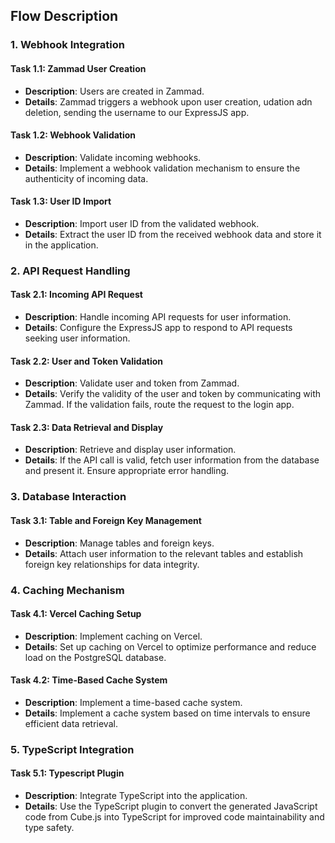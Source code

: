 ## Flow Description

### 1. Webhook Integration

#### Task 1.1: Zammad User Creation

* **Description**: Users are created in Zammad.
* **Details**: Zammad triggers a webhook upon user creation, udation adn deletion, sending the username to our ExpressJS app.

#### Task 1.2: Webhook Validation

* **Description**: Validate incoming webhooks.
* **Details**: Implement a webhook validation mechanism to ensure the authenticity of incoming data.

#### Task 1.3: User ID Import

* **Description**: Import user ID from the validated webhook.
* **Details**: Extract the user ID from the received webhook data and store it in the application.

### 2. API Request Handling

#### Task 2.1: Incoming API Request

* **Description**: Handle incoming API requests for user information.
* **Details**: Configure the ExpressJS app to respond to API requests seeking user information.

#### Task 2.2: User and Token Validation

* **Description**: Validate user and token from Zammad.
* **Details**: Verify the validity of the user and token by communicating with Zammad. If the validation fails, route the request to the login app.

#### Task 2.3: Data Retrieval and Display

* **Description**: Retrieve and display user information.
* **Details**: If the API call is valid, fetch user information from the database and present it. Ensure appropriate error handling.

### 3. Database Interaction

#### Task 3.1: Table and Foreign Key Management

* **Description**: Manage tables and foreign keys.
* **Details**: Attach user information to the relevant tables and establish foreign key relationships for data integrity.

### 4. Caching Mechanism

#### Task 4.1: Vercel Caching Setup

* **Description**: Implement caching on Vercel.
* **Details**: Set up caching on Vercel to optimize performance and reduce load on the PostgreSQL database.

#### Task 4.2: Time-Based Cache System

* **Description**: Implement a time-based cache system.
* **Details**: Implement a cache system based on time intervals to ensure efficient data retrieval.

### 5. TypeScript Integration

#### Task 5.1: Typescript Plugin

* **Description**: Integrate TypeScript into the application.
* **Details**: Use the TypeScript plugin to convert the generated JavaScript code from Cube.js into TypeScript for improved code maintainability and type safety.

